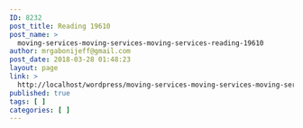 ```yaml
---
ID: 8232
post_title: Reading 19610
post_name: >
  moving-services-moving-services-moving-services-reading-19610
author: mrgabonijeff@gmail.com
post_date: 2018-03-28 01:48:23
layout: page
link: >
  http://localhost/wordpress/moving-services-moving-services-moving-services-reading-19610/
published: true
tags: [ ]
categories: [ ]
---
```

